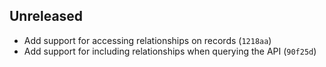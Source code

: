 ## Unreleased

- Add support for accessing relationships on records (`1218aa`)
- Add support for including relationships when querying the API (`90f25d`)
